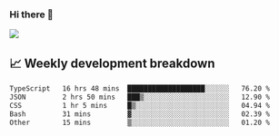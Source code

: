 ### Hi there 👋
<img align="center" src="https://github-readme-stats.vercel.app/api?username=Tumao727&show_icons=true&hide_title=true&theme=dracula" />


## 📈 Weekly development breakdown
<!--START_SECTION:waka-->

```txt
TypeScript   16 hrs 48 mins  ███████████████████░░░░░░   76.20 %
JSON         2 hrs 50 mins   ███▒░░░░░░░░░░░░░░░░░░░░░   12.90 %
CSS          1 hr 5 mins     █▒░░░░░░░░░░░░░░░░░░░░░░░   04.94 %
Bash         31 mins         ▓░░░░░░░░░░░░░░░░░░░░░░░░   02.39 %
Other        15 mins         ▒░░░░░░░░░░░░░░░░░░░░░░░░   01.20 %
```

<!--END_SECTION:waka-->